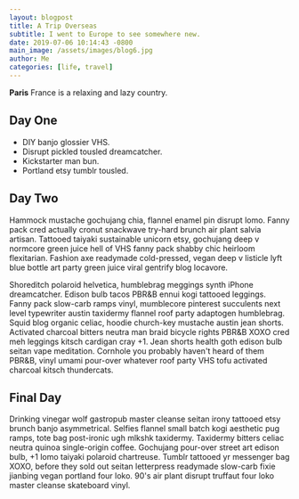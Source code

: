```yaml
---
layout: blogpost
title: A Trip Overseas
subtitle: I went to Europe to see somewhere new.
date: 2019-07-06 10:14:43 -0800
main_image: /assets/images/blog6.jpg
author: Me
categories: [life, travel]
---
```

**Paris** France is a relaxing and lazy country.

## Day One

* DIY banjo glossier VHS.
* Disrupt pickled tousled dreamcatcher. 
* Kickstarter man bun.
* Portland etsy tumblr tousled.



## Day Two

Hammock mustache gochujang chia, flannel enamel pin disrupt lomo. Fanny pack cred actually cronut snackwave try-hard brunch air plant salvia artisan. Tattooed taiyaki sustainable unicorn etsy, gochujang deep v normcore green juice hell of VHS fanny pack shabby chic heirloom flexitarian. Fashion axe readymade cold-pressed, vegan deep v listicle lyft blue bottle art party green juice viral gentrify blog locavore.

Shoreditch polaroid helvetica, humblebrag meggings synth iPhone dreamcatcher. Edison bulb tacos PBR&B ennui kogi tattooed leggings. Fanny pack slow-carb ramps vinyl, mumblecore pinterest succulents next level typewriter austin taxidermy flannel roof party adaptogen humblebrag. Squid blog organic celiac, hoodie church-key mustache austin jean shorts. Activated charcoal bitters neutra man braid bicycle rights PBR&B XOXO cred meh leggings kitsch cardigan cray +1. Jean shorts health goth edison bulb seitan vape meditation. Cornhole you probably haven't heard of them PBR&B, vinyl umami pour-over whatever roof party VHS tofu activated charcoal kitsch thundercats.

## Final Day

Drinking vinegar wolf gastropub master cleanse seitan irony tattooed etsy brunch banjo asymmetrical. Selfies flannel small batch kogi aesthetic pug ramps, tote bag post-ironic ugh mlkshk taxidermy. Taxidermy bitters celiac neutra quinoa single-origin coffee. Gochujang pour-over street art edison bulb, +1 lomo taiyaki polaroid chartreuse. Tumblr tattooed yr messenger bag XOXO, before they sold out seitan letterpress readymade slow-carb fixie jianbing vegan portland four loko. 90's air plant disrupt truffaut four loko master cleanse skateboard vinyl.

